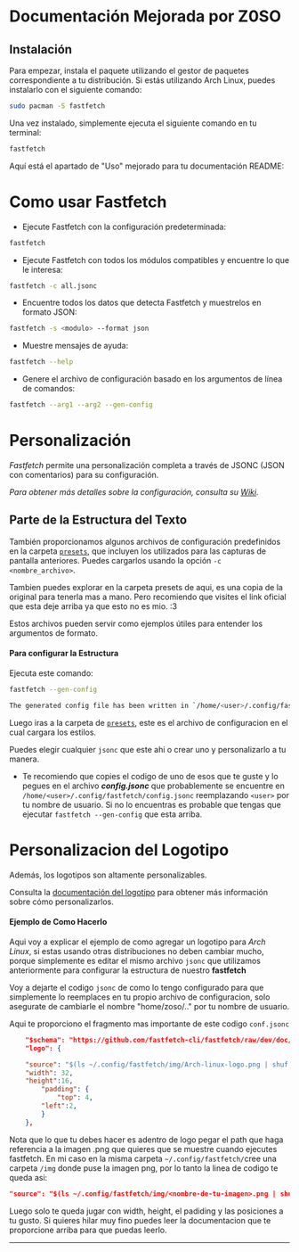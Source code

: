 
# Documentación Mejorada por Z0SO

## Instalación

Para empezar, instala el paquete utilizando el gestor de paquetes correspondiente a tu distribución. Si estás utilizando Arch Linux, puedes instalarlo con el siguiente comando:

```bash 
sudo pacman -S fastfetch 
```

Una vez instalado, simplemente ejecuta el siguiente comando en tu terminal:

```bash
fastfetch
```

Aquí está el apartado de "Uso" mejorado para tu documentación README:

# Como usar Fastfetch

- Ejecute Fastfetch con la configuración predeterminada:
```bash
fastfetch
```

- Ejecute Fastfetch con todos los módulos compatibles y encuentre lo que le interesa:
```bash
fastfetch -c all.jsonc
```

- Encuentre todos los datos que detecta Fastfetch y muestrelos en formato JSON:
```bash
fastfetch -s <modulo> --format json
```

- Muestre mensajes de ayuda:
```bash
fastfetch --help
```

- Genere el archivo de configuración basado en los argumentos de línea de comandos:
```bash
fastfetch --arg1 --arg2 --gen-config
```



# Personalización

*Fastfetch* permite una personalización completa a través de JSONC (JSON con comentarios) para su configuración. 

*Para obtener más detalles sobre la configuración, consulta su [Wiki](https://github.com/fastfetch-cli/fastfetch/wiki/Configuration).* 

## Parte de la Estructura del Texto
También proporcionamos algunos archivos de configuración predefinidos en la carpeta [`presets`](https://github.com/fastfetch-cli/fastfetch/blob/dev/presets), que incluyen los utilizados para las capturas de pantalla anteriores. Puedes cargarlos usando la opción `-c <nombre_archivo>`. 

Tambien puedes explorar en la carpeta presets de aqui, es una copia de la original para tenerla mas a mano. Pero recomiendo que visites el link oficial que esta deje arriba ya que esto no es mio. :3

Estos archivos pueden servir como ejemplos útiles para entender los argumentos de formato.
#### Para configurar la Estructura
Ejecuta este comando:

```bash
fastfetch --gen-config  

The generated config file has been written in `/home/<user>/.config/fastfetch/config.jsonc`
```

Luego iras a la carpeta de [`presets`](https://github.com/fastfetch-cli/fastfetch/blob/dev/presets), este es el archivo de configuracion en el cual cargara los estilos.

Puedes elegir cualquier `jsonc` que este ahi o crear uno y personalizarlo a tu manera.

- Te recomiendo que copies el codigo de uno de esos que te guste y lo pegues en el archivo ***config.jsonc***  que probablemente se encuentre en `/home/<user>/.config/fastfetch/config.jsonc` reemplazando `<user>` por tu nombre de usuario. Si no lo encuentras es probable que tengas que ejecutar  `fastfetch --gen-config` que esta arriba.

# Personalizacion del Logotipo

Además, los logotipos son altamente personalizables. 

Consulta la [documentación del logotipo](https://github.com/fastfetch-cli/fastfetch/wiki/Logo-options) para obtener más información sobre cómo personalizarlos.


#### Ejemplo de Como Hacerlo

Aqui voy a explicar el ejemplo de como agregar un logotipo para *Arch Linux*, si estas usando otras distribuciones no deben cambiar mucho, porque simplemente es editar el mismo archivo `jsonc` que utilizamos anteriormente para configurar la estructura de nuestro **fastfetch**


Voy a dejarte el codigo `jsonc` de como lo tengo configurado para que simplemente lo reemplaces en tu propio archivo de configuracion, solo asegurate de cambiarle el nombre "home/zoso/.." por tu nombre de usuario.

Aqui te proporciono el fragmento mas importante de este codigo `conf.jsonc`

```json
    "$schema": "https://github.com/fastfetch-cli/fastfetch/raw/dev/doc/json_schema.json",
    "logo": {

	"source": "$(ls ~/.config/fastfetch/img/Arch-linux-logo.png | shuf -n 1)",
	"width": 32,
	"height":16,
        "padding": {
            "top": 4,
	    "left":2,
        }
    },
```

Nota que lo que tu debes hacer es adentro de logo pegar el path que haga referencia a la imagen .png que quieres que se muestre cuando ejecutes fastfetch.
En mi caso en la misma carpeta `~/.config/fastfetch/`cree una carpeta `/img` donde puse la imagen png, por lo tanto la linea de codigo te queda asi:

```json
"source": "$(ls ~/.config/fastfetch/img/<nombre-de-tu-imagen>.png | shuf -n 1)"
```

Luego solo te queda jugar con width, height, el padiding y las posiciones a tu gusto.
Si quieres hilar muy fino puedes leer la documentacion que te proporcione arriba para que puedas leerlo.

---
